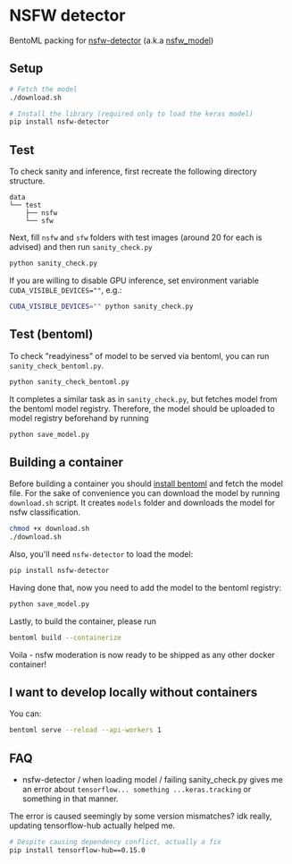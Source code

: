 # NSFW detector

BentoML packing for [nsfw-detector](https://pypi.org/project/nsfw-detector/) (a.k.a [nsfw_model](https://github.com/GantMan/nsfw_model/))

## Setup

```bash
# Fetch the model
./download.sh 

# Install the library (required only to load the keras model)
pip install nsfw-detector

```

## Test 

To check sanity and inference, first recreate
the following directory structure. 

```tree
data
└── test
    ├── nsfw
    └── sfw
```

Next, fill `nsfw` and `sfw` folders with test
images (around 20 for each is advised)
and then run `sanity_check.py`

```bash
python sanity_check.py
```

If you are willing to disable GPU inference, 
set environment variable `CUDA_VISIBLE_DEVICES=""`, e.g.: 

```bash
CUDA_VISIBLE_DEVICES="" python sanity_check.py
```

## Test (bentoml)

To check "readyiness" of model to be served via bentoml,
you can run `sanity_check_bentoml.py`. 

```bash
python sanity_check_bentoml.py
```

It completes a similar
task as in `sanity_check.py`, but fetches model from the 
bentoml model registry. Therefore, the model should be
uploaded to model registry beforehand by running 

```bash
python save_model.py
```

## Building a container

Before building a container you should [install bentoml](https://docs.bentoml.org/en/latest/quickstarts/install-bentoml.html#id1)
and fetch the model file. For the sake of convenience
you can download the model by running `download.sh` script.
It creates `models` folder and downloads the model 
for nsfw classification.

```bash
chmod +x download.sh
./download.sh
```

Also, you'll need `nsfw-detector` to load the model:

```bash
pip install nsfw-detector
```

Having done that, now you need to add the model to the bentoml registry:

```bash
python save_model.py
```

Lastly, to build the container, please run 

```bash
bentoml build --containerize
```

Voila - nsfw moderation is now ready to be shipped as any other docker container!


## I want to develop locally without containers

You can:

```bash
bentoml serve --reload --api-workers 1
```

## FAQ

- nsfw-detector / when loading model / failing sanity_check.py gives me an error about `tensorflow... something ...keras.tracking` or something in that manner.

The error is caused seemingly by some version mismatches? idk really, updating tensorflow-hub actually helped me.

```bash
# Despite causing dependency conflict, actually a fix
pip install tensorflow-hub==0.15.0
```
